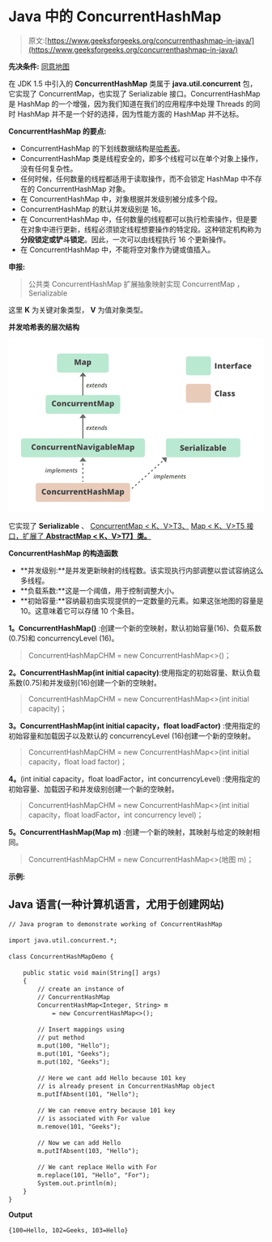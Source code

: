 # Java 中的 ConcurrentHashMap

> 原文:[https://www.geeksforgeeks.org/concurrenthashmap-in-java/](https://www.geeksforgeeks.org/concurrenthashmap-in-java/)

**先决条件:** [同意地图](https://www.geeksforgeeks.org/concurrentmap-interface-java/)

在 JDK 1.5 中引入的 **ConcurrentHashMap** 类属于 **java.util.concurrent** 包，它实现了 ConcurrentMap，也实现了 Serializable 接口。ConcurrentHashMap 是 HashMap 的一个增强，因为我们知道在我们的应用程序中处理 Threads 的同时 HashMap 并不是一个好的选择，因为性能方面的 HashMap 并不达标。

**ConcurrentHashMap 的要点:**

*   ConcurrentHashMap 的下划线数据结构是[哈希表](https://www.geeksforgeeks.org/hashtable-in-java/)。
*   ConcurrentHashMap 类是线程安全的，即多个线程可以在单个对象上操作，没有任何复杂性。
*   任何时候，任何数量的线程都适用于读取操作，而不会锁定 HashMap 中不存在的 ConcurrentHashMap 对象。
*   在 ConcurrentHashMap 中，对象根据并发级别被分成多个段。
*   ConcurrentHashMap 的默认并发级别是 16。
*   在 ConcurrentHashMap 中，任何数量的线程都可以执行检索操作，但是要在对象中进行更新，线程必须锁定线程想要操作的特定段。这种锁定机构称为**分段锁定或铲斗锁定**。因此，一次可以由线程执行 16 个更新操作。
*   在 ConcurrentHashMap 中，不能将空对象作为键或值插入。

**申报:**

> 公共类 ConcurrentHashMap <k>扩展抽象映射<k>实现 ConcurrentMap <k>，Serializable</k></k></k>

这里 **K** 为关键对象类型， **V** 为值对象类型。

**并发哈希表的层次结构**

![ConcurrentHashMap in Java](img/26c540d33df81c93e642c143908569a7.png)

它实现了 **Serializable** 、 [ConcurrentMap < K、V>T3、](https://www.geeksforgeeks.org/concurrentmap-interface-java/) [Map < K、V>T5 接口，扩展了 **AbstractMap < K、V>T7】类。**](https://www.geeksforgeeks.org/map-interface-java-examples/)

**ConcurrentHashMap 的构造函数**

*   **并发级别:**是并发更新映射的线程数。该实现执行内部调整以尝试容纳这么多线程。
*   **负载系数:**这是一个阈值，用于控制调整大小。
*   **初始容量:**容纳最初由实现提供的一定数量的元素。如果这张地图的容量是 10。这意味着它可以存储 10 个条目。

**1。ConcurrentHashMap()** :创建一个新的空映射，默认初始容量(16)、负载系数(0.75)和 concurrencyLevel (16)。

> ConcurrentHashMap<k v="">CHM = new ConcurrentHashMap<>()；</k>

**2。ConcurrentHashMap(int initial capacity)**:使用指定的初始容量、默认负载系数(0.75)和并发级别(16)创建一个新的空映射。

> ConcurrentHashMap<k v="">CHM = new ConcurrentHashMap<>(int initial capacity)；</k>

**3。ConcurrentHashMap(int initial capacity，float loadFactor)** :使用指定的初始容量和加载因子以及默认的 concurrencyLevel (16)创建一个新的空映射。

> ConcurrentHashMap<k v="">CHM = new ConcurrentHashMap<>(int initial capacity，float load factor)；</k>

**4。**(int initial capacity，float loadFactor，int concurrencyLevel) :使用指定的初始容量、加载因子和并发级别创建一个新的空映射。

> ConcurrentHashMap<k v="">CHM = new ConcurrentHashMap<>(int initial capacity，float loadFactor，int concurrency level)；</k>

**5。ConcurrentHashMap(Map m)** :创建一个新的映射，其映射与给定的映射相同。

> ConcurrentHashMap<k v="">CHM = new ConcurrentHashMap<>(地图 m)；</k>

**示例:**

## Java 语言(一种计算机语言，尤用于创建网站)

```
// Java program to demonstrate working of ConcurrentHashMap

import java.util.concurrent.*;

class ConcurrentHashMapDemo {

    public static void main(String[] args)
    {
        // create an instance of
        // ConcurrentHashMap
        ConcurrentHashMap<Integer, String> m
            = new ConcurrentHashMap<>();

        // Insert mappings using
        // put method
        m.put(100, "Hello");
        m.put(101, "Geeks");
        m.put(102, "Geeks");

        // Here we cant add Hello because 101 key
        // is already present in ConcurrentHashMap object
        m.putIfAbsent(101, "Hello");

        // We can remove entry because 101 key
        // is associated with For value
        m.remove(101, "Geeks");

        // Now we can add Hello
        m.putIfAbsent(103, "Hello");

        // We cant replace Hello with For
        m.replace(101, "Hello", "For");
        System.out.println(m);
    }
}
```

**Output**

```
{100=Hello, 102=Geeks, 103=Hello}

```